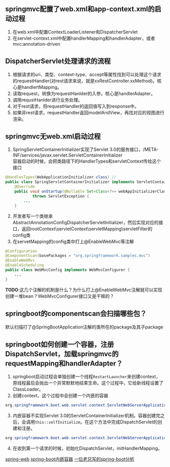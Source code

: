 

## springmvc配置了web.xml和app-context.xml的启动过程
1. 在web.xml中配置ContextLoaderListener和DispatcherServlet
2. 在servlet-context.xml中配置handlerMapping和handlerAdapter，或者mvc:annotation-driven

## DispatcherServlet处理请求的流程
1. 根据请求的uri、类型、context-type、accept等属性找到可以处理这个请求的requestHandler(对rest请求来说，就是xxRestController.xxMethod)。核心是handlertMapping。
2. 读取request，转换为requestHanlder的入参。核心是handlerAdapter。
3. 调用requstHanlder进行业务处理。
4. 对于rest请求，将requestHandler的返回值写入到response中。
5. 如果非rest请求，requestHandler返回modelAndView，再找对应的视图进行渲染。

## springmvc无web.xml启动过程
1. SpringServletContainerInitializer实现了Servlet 3.0的服务接口，/META-INF/services/javax.servlet.ServletContainerInitializer  
容器启动的时候，会把类路径下的HandlerTypes和servletContext传给这个接口
```java
@HandlesTypes(WebApplicationInitializer.class) // 
public class SpringServletContainerInitializer implements ServletContainerInitializer {
    @Override
	public void onStartup(@Nullable Set<Class<?>> webAppInitializerClasses, ServletContext servletContext)
			throws ServletException {
        ...
    }
```
2. 开发者写一个类继承AbstractAnnotationConfigDispatcherServletInitializer，然后实现对应的接口，返回rootContext\servletContext\servletMapping\servletFilter的config类
3. 在servetMapping的config类中打上@EnableWebMvc等注解
```java
@Configuration
@ComponentScan(basePackages = "org.springframework.samples.mvc")
@EnableWebMvc
@EnableScheduling
public class WebMvcConfig implements WebMvcConfigurer {
    ...
}
```
**TODO**:这几个注解的机制是什么？为什么打上@EnableWebMvc注解就可以实现创建一堆bean？WebMvcConfigurer接口又是干嘛的？

## springboot的componentscan会扫描哪些包？
默认扫描打了@SpringBootApplication注解的类所在的package及其子package

## springboot如何创建一个容器，注册DispatchServlet，加载springmvc的requestMapping和handlerAdapter？
1. springboot启动过程会单独创建一个线程`RestartLauncher`来创建context，原线程最后会抛出一个异常默默地结束生命。这个过程中，它给新线程设置了ClassLoader。
2. 创建context，这个过程中会创建一个内嵌的容器
```java
org.springframework.boot.web.servlet.context.ServletWebServerApplicationContext.createWebServer()
```
3. 内嵌容器不实现Servlet 3.0的ServletContainerInitializer机制。容器创建完之后，会调用`this::selfInitialize`。在这个方法中完成DispatchServlet的创建和注册。
```java
org.springframework.boot.web.servlet.context.ServletWebServerApplicationContext.selfInitialize(ServletContext)
```
4. 在收到第一个请求的时候，初始化DispatchServlet，initHandlerMapping。


[spring-web](https://docs.spring.io/spring/docs/current/spring-framework-reference/web.html#spring-web)
[spring-boot内嵌容器](https://docs.spring.io/spring-boot/docs/current/reference/htmlsingle/#boot-features-embedded-container)
[一位老兄写的spring-boot分析](https://fangjian0423.github.io/)